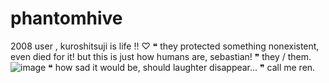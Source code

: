 # phantomhive
2008 user , kuroshitsuji is life !! ♡
❝ they protected something nonexistent, even died for it! but this is just how humans are, sebastian! ❞ they / them.
![image](https://github.com/user-attachments/assets/0b082a9f-f9d0-4eef-9bb6-9b198a7a7af0)
❝ how sad it would be, should laughter disappear... ❞ call me ren.
